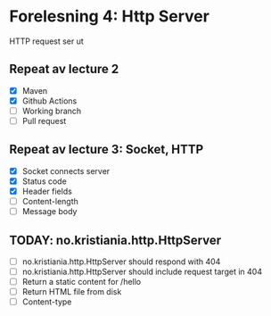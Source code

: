 # Forelesning 4: Http Server

HTTP request ser ut

## Repeat av lecture 2

* [x] Maven
* [x] Github Actions
* [ ] Working branch
* [ ] Pull request

## Repeat av lecture 3: Socket, HTTP

* [x] Socket connects server
* [x] Status code
* [x] Header fields
* [ ] Content-length
* [ ] Message body

## TODAY: no.kristiania.http.HttpServer
* [ ] no.kristiania.http.HttpServer should respond with 404
* [ ] no.kristiania.http.HttpServer should include request target in 404
* [ ] Return a static content for /hello
* [ ] Return HTML file from disk
* [ ] Content-type